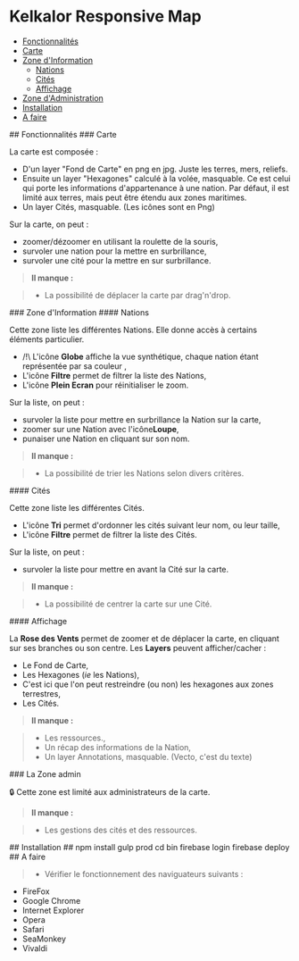 # Kelkalor Responsive Map

 - [Fonctionnalités](#Fonc)
  - [Carte](#Carte)
  - [Zone d'Information](#Info)
    - [Nations](#Nations)
    - [Cités](#Cities)
    - [Affichage](#Aff)
  - [Zone d'Administration](#Admin)
 - [Installation](#Install)
 - [A faire](#Todo)

<a name="Fonc"/>
## Fonctionnalités

<a name="Carte"/>
### Carte

La carte est composée :

 - D'un layer "Fond de Carte" en png en jpg. Juste les terres, mers, reliefs. 
 - Ensuite un layer "Hexagones" calculé à la volée, masquable. Ce est celui qui porte les informations d'appartenance à une nation. Par défaut, il est limité aux terres, mais peut être étendu aux zones maritimes.
 - Un layer Cités, masquable. (Les icônes sont en Png)

Sur la carte, on peut :

 - zoomer/dézoomer en utilisant la roulette de la souris,
 - survoler une nation pour la mettre en surbrillance,
 - survoler une cité pour la mettre en sur surbrillance.

> **Il manque :**

> - La possibilité de déplacer la carte par drag'n'drop.

<a name="Info"/>
### Zone d'Information

<a name="Nations"/>
#### Nations

Cette zone liste les différentes Nations. Elle donne accès à certains éléments particulier.

 - /!\ L'icône **Globe** affiche la vue synthétique, chaque nation étant représentée par sa couleur  ,
 - L'icône **Filtre** permet de filtrer la liste des Nations,
 - L'icône **Plein Ecran** pour réinitialiser le zoom.

Sur la liste, on peut :

 - survoler la liste pour mettre en surbrillance la Nation sur la carte,
 - zoomer sur une Nation avec l'icône**Loupe**,
 - punaiser une Nation en cliquant sur son nom.

> **Il manque :**

> - La possibilité de trier les Nations selon divers critères.

<a name="Cities"/>
#### Cités

Cette zone liste les différentes Cités.

 - L'icône **Tri** permet d'ordonner les cités suivant leur nom, ou leur taille,
 - L'icône **Filtre** permet de filtrer la liste des Cités.

Sur la liste, on peut :

 - survoler la liste pour mettre en avant la Cité sur la carte.

> **Il manque :**

> - La possibilité de centrer la carte sur une Cité.  

<a name="Aff"/>
#### Affichage

La **Rose des Vents** permet de zoomer et de déplacer la carte, en cliquant sur ses branches ou son centre.
Les **Layers** peuvent afficher/cacher :

 - Le Fond de Carte,
 - Les Hexagones (_ie_ les Nations),
  - C'est ici que l'on peut restreindre (ou non) les hexagones aux zones terrestres,
 - Les Cités.

> **Il manque :**

> - Les ressources.,
> - Un récap des informations de la Nation,
> - Un layer Annotations, masquable. (Vecto, c'est du texte)

<a name="Admin"/>
### La Zone admin

 :lock: Cette zone est limité aux administrateurs de la carte.

> **Il manque :**

> - Les gestions des cités et des ressources.  
 
<a name="Install"/>
## Installation ##
    npm install
    gulp prod
    cd bin
    firebase login
    firebase deploy

<a name="Todo"/>
## A faire

> - Vérifier le fonctionnement des naviguateurs suivants : 
   - FireFox
   - Google Chrome
   - Internet Explorer
   - Opera
   - Safari
   - SeaMonkey
   - Vivaldi

